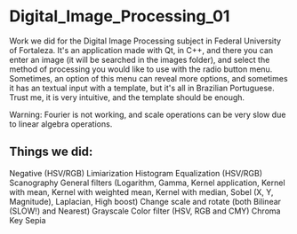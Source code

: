 # Digital_Image_Processing_01

Work we did for the Digital Image Processing subject in Federal University of Fortaleza. It's an application made with Qt, in C++, and there you can enter an image (it will be searched in the images folder), and select the method of processing you would like to use with the radio button menu. Sometimes, an option of this menu can reveal more options, and sometimes it has an textual input with a template, but it's all in Brazilian Portuguese. Trust me, it is very intuitive, and the template should be enough.

Warning: Fourier is not working, and scale operations can be very slow due to linear algebra operations.

## Things we did:
Negative (HSV/RGB)
Limiarization
Histogram Equalization (HSV/RGB)
Scanography
General filters (Logarithm, Gamma, Kernel application, Kernel with mean, Kernel with weighted mean, Kernel with median, Sobel (X, Y, Magnitude), Laplacian, High boost)
Change scale and rotate (both Bilinear (SLOW!) and Nearest)
Grayscale
Color filter (HSV, RGB and CMY)
Chroma Key
Sepia
